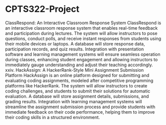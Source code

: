 # CPTS322-Project
ClassRespond: An Interactive Classroom Response System
ClassRespond is an interactive classroom response system that enables real-time
feedback and participation during lectures. The system will allow instructors to pose
questions, conduct polls, and receive instant responses from students using their mobile
devices or laptops. A database will store response data, participation records, and quiz
results. Integration with presentation software and learning management systems will
ensure seamless operation during classes, enhancing student engagement and allowing
instructors to immediately gauge understanding and adjust their teaching accordingly.
xxiv. HackAssign: A HackerRank-Style Mini Assignment Submission Platform
HackAssign is an online platform designed for submitting and evaluating coding
assignments, modeled after competitive programming platforms like HackerRank. The
system will allow instructors to create coding challenges, and students to submit their
solutions for automatic evaluation. A database will store assignment details,
submissions, and grading results. Integration with learning management systems will
streamline the assignment submission process and provide students with immediate
feedback on their code performance, helping them to improve their coding skills in a
structured environment.

